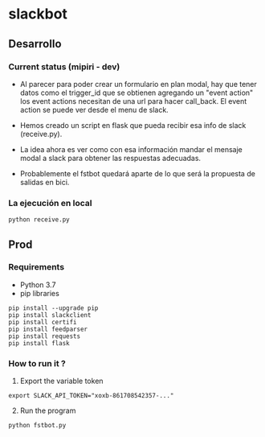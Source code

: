 # slackbot

## Desarrollo
### Current status (mipiri - dev)

- Al parecer para poder crear un formulario en plan modal, hay que tener datos como el trigger_id que se obtienen agregando un "event action" los event actions necesitan de una url para hacer call_back. El event action se puede ver desde el menu de slack.

- Hemos creado un script en flask que pueda recibir esa info de slack (receive.py).

- La idea ahora es ver como con esa información mandar el mensaje modal a slack para obtener las respuestas adecuadas.

- Probablemente el fstbot quedará aparte de lo que será la propuesta de salidas en bici.

### La ejecución en local

````
python receive.py
````

## Prod
### Requirements

- Python 3.7
- pip libraries

```
pip install --upgrade pip
pip install slackclient
pip install certifi
pip install feedparser
pip install requests 
pip install flask

```

### How to run it ?

1. Export the variable token

``` 
export SLACK_API_TOKEN="xoxb-861708542357-..."
```
2. Run the program

``` 
python fstbot.py
```